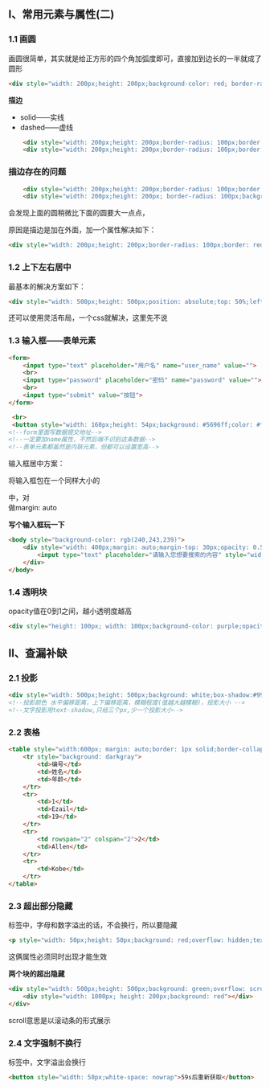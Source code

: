 ## Ⅰ、常用元素与属性(二)

### 1.1 画圆

画圆很简单，其实就是给正方形的四个角加弧度即可，直接加到边长的一半就成了圆形

```html
<div style="width: 200px;height: 200px;background-color: red; border-radius: 100px"></div>
```

**描边**

- solid——实线
- dashed——虚线

```html
    <div style="width: 200px;height: 200px;border-radius: 100px;border: orange 2px solid"></div>
    <div style="width: 200px;height: 200px;border-radius: 100px;border: purple 2px dashed"></div>
```

### **描边存在的问题**

```html
    <div style="width: 200px;height: 200px;border-radius: 100px;border: red 2px solid"></div>
    <div style="width: 200px;height: 200px; border-radius: 100px;background-color: red;"></div>
```

会发现上面的圆稍微比下面的圆要大一点点，

原因是描边是加在外面，加一个属性解决如下：

```html
<div style="width: 200px;height: 200px;border-radius: 100px;border: red 2px solid;box-sizing: border-box"></div>
```

### 1.2 上下左右居中

最基本的解决方案如下：

```html
<div style="width: 500px;height: 500px;position: absolute;top: 50%;left: 50%;background: red;margin-top: -250px;margin-left: -250px;"></div>
```

还可以使用灵活布局，一个css就解决，这里先不说

### 1.3 输入框——表单元素

```html
<form>
	<input type="text" placeholder="用户名" name="user_name" value="">
    <br>
    <input type="password" placeholder="密码" name="password" value="">
    <br>
    <input type="submit" value="按钮">
</form>

 <br>
 <button style="width: 160px;height: 54px;background: #5696ff;color: #fff;font-size: 26px;border: none;outline: none">按钮</button>
<!--form里面写数据提交地址-->
<!--一定要加name属性，不然后端不识别这条数据-->
<!--表单元素都虽然是内联元素，但都可以设置宽高-->
```

输入框居中方案：

将输入框包在一个同样大小的<div>中，对<div>做margin: auto

**写个输入框玩一下**

```html
<body style="background-color: rgb(240,243,239)">
    <div style="width: 400px;margin: auto;margin-top: 30px;opacity: 0.5;">
        <input type="text" placeholder="请输入您想要搜索的内容" style="width: 395px;height: 30px;padding-left: 5px;border: none;outline: none">
    </div>
</body>
```

### 1.4 透明块

opacity值在0到1之间，越小透明度越高

```html
<div style="height: 100px; width: 100px;background-color: purple;opacity: 0.5;"></div>
```



## Ⅱ、查漏补缺

### 2.1 投影

```html
<div style="width: 500px;height: 500px;background: white;box-shadow:#999999 0px 0px 20px 20px;margin: auto;margin-top: 200px;"></div>
<!--投影颜色 水平偏移距离，上下偏移距离，模糊程度(值越大越模糊)，投影大小 -->
<!--文字投影用text-shadow,只给三个px,少一个投影大小-->
```

### 2.2 表格

```html
<table style="width:600px; margin: auto;border: 1px solid;border-collapse: collapse">
    <tr style="background: darkgray">
        <td>编号</td>
        <td>姓名</td>
        <td>年龄</td>
    </tr>
    <tr>
        <td>1</td>
        <td>Ezail</td>
        <td>19</td>
    </tr>
    <tr>
        <td rowspan="2" colspan="2">2</td>
        <td>Allen</td>
    </tr>
    <tr>
        <td>Kobe</td>
    </tr>
</table>

```

### 2.3 超出部分隐藏

标签中，字母和数字溢出的话，不会换行，所以要隐藏

```html
<p style="width: 50px;height: 50px;background: red;overflow: hidden;text-overflow: ellipsis">aaaaaaaaaaaaaaaaaaaaaaaaaaaaa</p>

```

这俩属性必须同时出现才能生效

**两个块的超出隐藏**

```html
<div style="width: 500px;height: 500px;background: green;overflow: scroll">
    <div style="width: 1000px; height: 200px;background: red"></div>
</div>

```

scroll意思是以滚动条的形式展示

### 2.4 文字强制不换行

标签中，文字溢出会换行

```html
<button style="width: 50px;white-space: nowrap">59s后重新获取</button>
```

